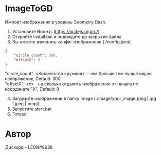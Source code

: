 # ImageToGD
Импорт изображения в уровень Geometry Dash.

1. Установите Node.js (https://nodejs.org/ru/)
2. Откройте Install.bat и подождите до закрытия файла
3. Вы можете изменить конфиг изображения (./config.json)
  ```json
  {
      "circle_count": 300,
      "offsetX": 0
  }
  ```
  "circle_count": <Количество кружков> - чем больше тем лучше видно изображение, Default: 300<br>
  "offsetX": \<x\> - на сколько отдалить изображение от начала по координате "X", Default: 0
  

4. Загрузите изображение в папку Image (./image/your_image.(png | jpg | jpeg | bmp))
5. Запустите start.bat
6. Готово!

# Автор
Дискорд - LEON#9938
